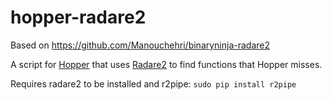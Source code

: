 # hopper-radare2

Based on https://github.com/Manouchehri/binaryninja-radare2

A script for [Hopper](https://www.hopperapp.com/) that uses [Radare2](https://radare.org) to find functions that Hopper misses.

Requires radare2 to be installed and r2pipe: `sudo pip install r2pipe`
